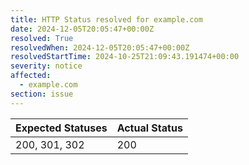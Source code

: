 ```yaml
---
title: HTTP Status resolved for example.com
date: 2024-12-05T20:05:47+00:00Z
resolved: True
resolvedWhen: 2024-12-05T20:05:47+00:00Z
resolvedStartTime: 2024-10-25T21:09:43.191474+00:00
severity: notice
affected:
  - example.com
section: issue
---
```


| Expected Statuses | Actual Status  |
|-------------------|----------------|
| 200, 301, 302 | 200 |
